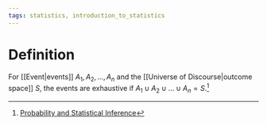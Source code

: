 ```yaml
---
tags: statistics, introduction_to_statistics
---
```


# Definition

For [[Event|events]] $A_1, A_2, ..., A_n$ and the [[Universe of Discourse|outcome space]] $S$, the events are exhaustive if $A_1 \cup A_2 \cup ... \cup A_n = S$.[^1]

[^1]: [Probability and Statistical Inference](zotero://open-pdf/library/items/RM5FREYV?page=12)